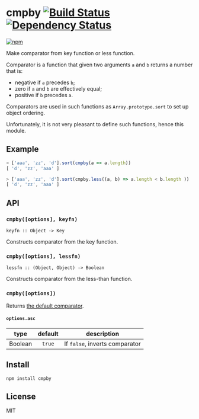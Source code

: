 # cmpby [![Build Status][travis-badge]][travis] [![Dependency Status][david-badge]][david]

[![npm](https://nodei.co/npm/cmpby.png)](https://nodei.co/npm/cmpby/)

[travis]: https://travis-ci.org/eush77/cmpby
[travis-badge]: https://travis-ci.org/eush77/cmpby.svg
[david]: https://david-dm.org/eush77/cmpby
[david-badge]: https://david-dm.org/eush77/cmpby.png

Make comparator from key function or less function.

Comparator is a function that given two arguments `a` and `b` returns a number that is:
  - negative if `a` precedes `b`;
  - zero if `a` and `b` are effectively equal;
  - positive if `b` precedes `a`.

Comparators are used in such functions as `Array.prototype.sort` to set up object ordering.

Unfortunately, it is not very pleasant to define such functions, hence this module.

## Example

```js
> ['aaa', 'zz', 'd'].sort(cmpby(a => a.length))
[ 'd', 'zz', 'aaa' ]

> ['aaa', 'zz', 'd'].sort(cmpby.less((a, b) => a.length < b.length ))
[ 'd', 'zz', 'aaa' ]
```

## API

### `cmpby([options], keyfn)`

```
keyfn :: Object -> Key
```

Constructs comparator from the key function.

### `cmpby([options], lessfn)`

```
lessfn :: (Object, Object) -> Boolean
```

Constructs comparator from the less-than function.

### `cmpby([options])`

Returns [the default comparator](http://www.ecma-international.org/ecma-262/7.0/index.html#sec-sortcompare).

#### `options.asc`

type | default | description
:--: | :-----: | :---------:
Boolean | `true` | If `false`, inverts comparator

## Install

```shell
npm install cmpby
```

## License

MIT
